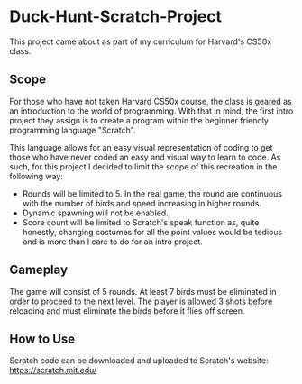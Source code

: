 # Duck-Hunt-Scratch-Project
This project came about as part of my curriculum for Harvard's CS50x class.

## Scope
For those who have not taken Harvard CS50x course, the class is geared as an introduction to the world of programming. With that in mind, the first intro project they assign is to create a program within the beginner friendly programming language "Scratch".

This language allows for an easy visual representation of coding to get those who have never coded an easy and visual way to learn to code.
As such, for this project I decided to limit the scope of this recreation in the following way:

- Rounds will be limited to 5. In the real game, the round are continuous with the number of birds and speed increasing in higher rounds.
- Dynamic spawning will not be enabled.
- Score count will be limited to Scratch's speak function as, quite honestly, changing costumes for all the point values would be tedious and is more than I care to do for an intro project.

## Gameplay
The game will consist of 5 rounds. At least 7 birds must be eliminated in order to proceed to the next level. The player is allowed 3 shots before reloading and must eliminate the birds before it flies off screen.

## How to Use
Scratch code can be downloaded and uploaded to Scratch's website: https://scratch.mit.edu/
